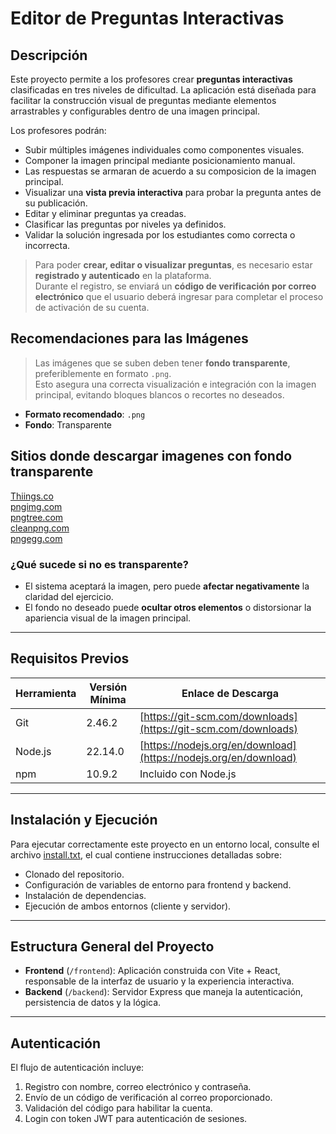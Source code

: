 # Editor de Preguntas Interactivas

## Descripción

Este proyecto permite a los profesores crear **preguntas interactivas** clasificadas en tres niveles de dificultad. La aplicación está diseñada para facilitar la construcción visual de preguntas mediante elementos arrastrables y configurables dentro de una imagen principal.

Los profesores podrán:

- Subir múltiples imágenes individuales como componentes visuales.
- Componer la imagen principal mediante posicionamiento manual.
- Las respuestas se armaran de acuerdo a su composicion de la imagen principal.
- Visualizar una **vista previa interactiva** para probar la pregunta antes de su publicación.
- Editar y eliminar preguntas ya creadas.
- Clasificar las preguntas por niveles ya definidos.
- Validar la solución ingresada por los estudiantes como correcta o incorrecta.

> Para poder **crear, editar o visualizar preguntas**, es necesario estar **registrado y autenticado** en la plataforma.  
> Durante el registro, se enviará un **código de verificación por correo electrónico** que el usuario deberá ingresar para completar el proceso de activación de su cuenta.

## Recomendaciones para las Imágenes

> Las imágenes que se suben deben tener **fondo transparente**, preferiblemente en formato `.png`.  
> Esto asegura una correcta visualización e integración con la imagen principal, evitando bloques blancos o recortes no deseados.

- **Formato recomendado**: `.png`
- **Fondo**: Transparente

## Sitios donde descargar imagenes con  fondo transparente

[Thiings.co](https://www.thiings.co/things)  
[pngimg.com](https://pngimg.com/)  
[pngtree.com](https://pngtree.com/)  
[cleanpng.com](https://www.cleanpng.com/)  
[pngegg.com](https://www.pngegg.com/)  

### ¿Qué sucede si no es transparente?

- El sistema aceptará la imagen, pero puede **afectar negativamente** la claridad del ejercicio.
- El fondo no deseado puede **ocultar otros elementos** o distorsionar la apariencia visual de la imagen principal.

---

## Requisitos Previos

| Herramienta | Versión Mínima | Enlace de Descarga                                               |
| ----------- | -------------- | ---------------------------------------------------------------- |
| Git         | 2.46.2         | [https://git-scm.com/downloads](https://git-scm.com/downloads)   |
| Node.js     | 22.14.0        | [https://nodejs.org/en/download](https://nodejs.org/en/download) |
| npm         | 10.9.2         | Incluido con Node.js                                             |

---

## Instalación y Ejecución

Para ejecutar correctamente este proyecto en un entorno local, consulte el archivo [install.txt](./install.txt), el cual contiene instrucciones detalladas sobre:

- Clonado del repositorio.
- Configuración de variables de entorno para frontend y backend.
- Instalación de dependencias.
- Ejecución de ambos entornos (cliente y servidor).

---

## Estructura General del Proyecto

- **Frontend** (`/frontend`): Aplicación construida con Vite + React, responsable de la interfaz de usuario y la experiencia interactiva.
- **Backend** (`/backend`): Servidor Express que maneja la autenticación, persistencia de datos y la lógica.

---

## Autenticación

El flujo de autenticación incluye:

1. Registro con nombre, correo electrónico y contraseña.
2. Envío de un código de verificación al correo proporcionado.
3. Validación del código para habilitar la cuenta.
4. Login con token JWT para autenticación de sesiones.
